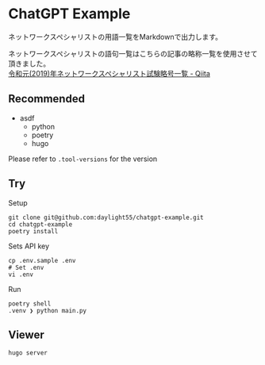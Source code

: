 # ChatGPT Example

ネットワークスペシャリストの用語一覧をMarkdownで出力します。

ネットワークスペシャリストの語句一覧はこちらの記事の略称一覧を使用させて頂きました。  
[令和元(2019)年ネットワークスペシャリスト試験略号一覧 - Qiita](https://qiita.com/kaizen_nagoya/items/24c7f2ea3fe0b4ce434b)

## Recommended
- asdf
  - python 
  - poetry
  - hugo

Please refer to `.tool-versions` for the version

## Try

Setup
```
git clone git@github.com:daylight55/chatgpt-example.git
cd chatgpt-example
poetry install
```

Sets API key
```
cp .env.sample .env
# Set .env
vi .env
```

Run
```
poetry shell
.venv ❯ python main.py
```

## Viewer

```
hugo server
```
